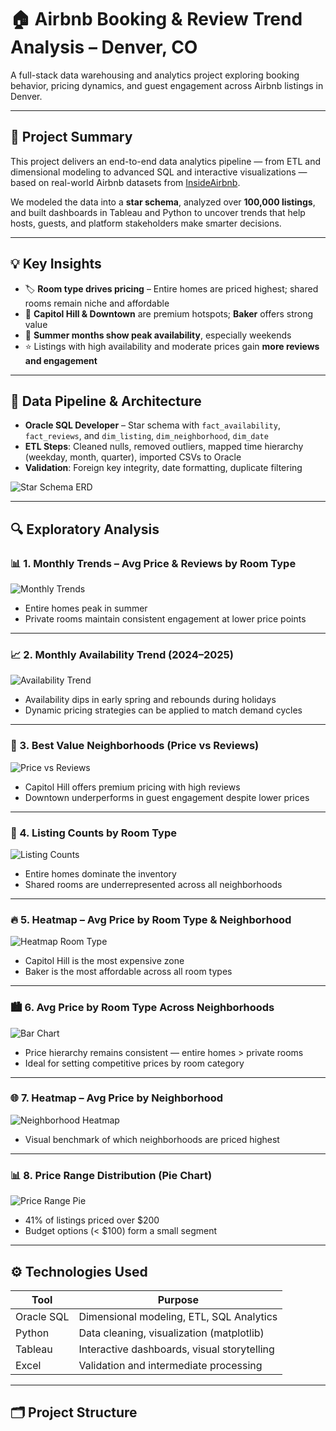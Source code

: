 # 🏠 Airbnb Booking & Review Trend Analysis – Denver, CO

A full-stack data warehousing and analytics project exploring booking behavior, pricing dynamics, and guest engagement across Airbnb listings in Denver.

---

## 📌 Project Summary

This project delivers an end-to-end data analytics pipeline — from ETL and dimensional modeling to advanced SQL and interactive visualizations — based on real-world Airbnb datasets from [InsideAirbnb](http://insideairbnb.com/get-the-data.html).

We modeled the data into a **star schema**, analyzed over **100,000 listings**, and built dashboards in Tableau and Python to uncover trends that help hosts, guests, and platform stakeholders make smarter decisions.

---

## 💡 Key Insights

- 🏷️ **Room type drives pricing** – Entire homes are priced highest; shared rooms remain niche and affordable  
- 📍 **Capitol Hill & Downtown** are premium hotspots; **Baker** offers strong value  
- 📆 **Summer months show peak availability**, especially weekends  
- ⭐ Listings with high availability and moderate prices gain **more reviews and engagement**

---

## 🧱 Data Pipeline & Architecture

- **Oracle SQL Developer** – Star schema with `fact_availability`, `fact_reviews`, and `dim_listing`, `dim_neighborhood`, `dim_date`
- **ETL Steps**: Cleaned nulls, removed outliers, mapped time hierarchy (weekday, month, quarter), imported CSVs to Oracle
- **Validation**: Foreign key integrity, date formatting, duplicate filtering

![Star Schema ERD](./sql/Picture9.png)

---

## 🔍 Exploratory Analysis

### 📊 1. Monthly Trends – Avg Price & Reviews by Room Type

![Monthly Trends](./visuals/Picture1.png)

- Entire homes peak in summer
- Private rooms maintain consistent engagement at lower price points

---

### 📈 2. Monthly Availability Trend (2024–2025)

![Availability Trend](./visuals/Picture2.png)

- Availability dips in early spring and rebounds during holidays
- Dynamic pricing strategies can be applied to match demand cycles

---

### 📍 3. Best Value Neighborhoods (Price vs Reviews)

![Price vs Reviews](./visuals/Picture3.png)

- Capitol Hill offers premium pricing with high reviews  
- Downtown underperforms in guest engagement despite lower prices

---

### 🧩 4. Listing Counts by Room Type

![Listing Counts](./visuals/Picture4.png)

- Entire homes dominate the inventory
- Shared rooms are underrepresented across all neighborhoods

---

### 🔥 5. Heatmap – Avg Price by Room Type & Neighborhood

![Heatmap Room Type](./visuals/Picture5.png)

- Capitol Hill is the most expensive zone
- Baker is the most affordable across all room types

---

### 🏙️ 6. Avg Price by Room Type Across Neighborhoods

![Bar Chart](./visuals/Picture6.png)

- Price hierarchy remains consistent — entire homes > private rooms  
- Ideal for setting competitive prices by room category

---

### 🌐 7. Heatmap – Avg Price by Neighborhood

![Neighborhood Heatmap](./visuals/Picture7.png)

- Visual benchmark of which neighborhoods are priced highest

---

### 📊 8. Price Range Distribution (Pie Chart)

![Price Range Pie](./visuals/Picture8.png)

- 41% of listings priced over $200
- Budget options (< $100) form a small segment

---

## ⚙️ Technologies Used

| Tool         | Purpose                                    |
|--------------|--------------------------------------------|
| Oracle SQL   | Dimensional modeling, ETL, SQL Analytics   |
| Python       | Data cleaning, visualization (matplotlib)  |
| Tableau      | Interactive dashboards, visual storytelling|
| Excel        | Validation and intermediate processing     |

---

## 🗂️ Project Structure

